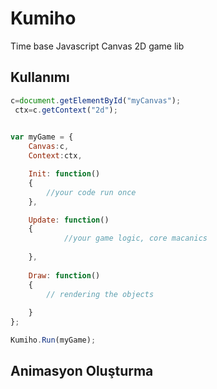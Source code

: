 # Kumiho
Time base Javascript Canvas 2D game lib


## Kullanımı 


```javascript
c=document.getElementById("myCanvas");
 ctx=c.getContext("2d");   

    
var myGame = {
	Canvas:c,
	Context:ctx,

	Init: function()
	{
		//your code run once
	},

	Update: function()
	{
        	//your game logic, core macanics
        
	},
	
	Draw: function()
	{      
		// rendering the objects
        
	}
};

Kumiho.Run(myGame);
```

## Animasyon Oluşturma



